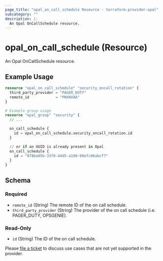 ```yaml
---
page_title: "opal_on_call_schedule Resource - terraform-provider-opal"
subcategory: ""
description: |-
  An Opal OnCallSchedule resource.
---
```


# opal_on_call_schedule (Resource)

An Opal OnCallSchedule resource.

## Example Usage

```terraform
resource "opal_on_call_schedule" "security_oncall_rotation" {
  third_party_provider = "PAGER_DUTY"
  remote_id            = "PNXHVAA"
}

# Example group usage
resource "opal_group" "security" {
  // ...

  on_call_schedule {
    id = opal_on_call_schedule.security_oncall_rotation.id
  }

  // or if an UUID is already present in Opal
  on_call_schedule {
    id = "878ba05b-33f0-4dd5-a199-09efc06abcf7"
  }
}
```

<!-- schema generated by tfplugindocs -->
## Schema

### Required

- `remote_id` (String) The remote ID of the on call schedule.
- `third_party_provider` (String) The provider of the on call schedule (i.e. PAGER_DUTY, OPSGENIE).

### Read-Only

- `id` (String) The ID of the on call schedule.

Please [file a ticket](https://github.com/opalsecurity/terraform-provider-opal/issues) to discuss use cases that are not yet supported in the provider.
